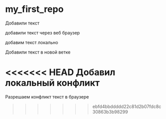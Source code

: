 ﻿# my_first_repo

Добавили текст

добавили текст через веб браузер

добавим текст локально

Добавили текст в новой ветке

<<<<<<< HEAD
Добавил локальный конфликт
=======
Разрешаем конфликт текст в браузере
>>>>>>> ebfd4bbddddd22c81d2b07fdc8c30863b3b98299

